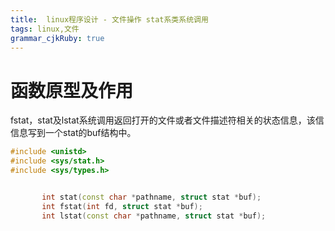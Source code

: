 ```yaml
---
title:  linux程序设计 - 文件操作 stat系类系统调用
tags: linux,文件
grammar_cjkRuby: true
---
```

# 函数原型及作用
fstat，stat及lstat系统调用返回打开的文件或者文件描述符相关的状态信息，该信信息写到一个stat的buf结构中。

```c++
#include <unistd>
#include <sys/stat.h>
#include <sys/types.h>


       int stat(const char *pathname, struct stat *buf);
       int fstat(int fd, struct stat *buf);
       int lstat(const char *pathname, struct stat *buf);

```






	